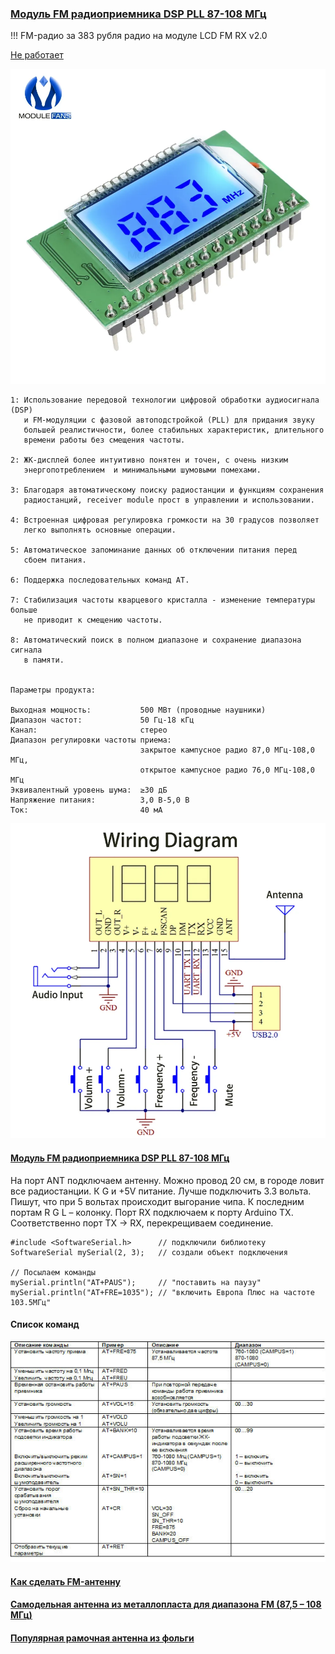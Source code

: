 ### [Модуль FM радиоприемника DSP PLL 87-108 МГц](https://dzen.ru/a/ZDef2RUfcHalN5CO)

!!! FM-радио за 383 рубля   радио на модуле LCD FM RX v2.0

[Не работает](https://softboard.ru/topic/73395-простая-самодельная-звукотехника/)

![](o-producte.webp)

```
1: Использование передовой технологии цифровой обработки аудиосигнала (DSP)
   и FM-модуляции с фазовой автоподстройкой (PLL) для придания звуку 
   большей реалистичности, более стабильных характеристик, длительного 
   времени работы без смещения частоты.
   
2: ЖК-дисплей более интуитивно понятен и точен, с очень низким
   энергопотреблением  и минимальными шумовыми помехами.
   
3: Благодаря автоматическому поиску радиостанции и функциям сохранения
   радиостанций, receiver module прост в управлении и использовании.
    
4: Встроенная цифровая регулировка громкости на 30 градусов позволяет 
   легко выполнять основные операции.
   
5: Автоматическое запоминание данных об отключении питания перед 
   сбоем питания.
   
6: Поддержка последовательных команд AT.

7: Стабилизация частоты кварцевого кристалла - изменение температуры больше 
   не приводит к смещению частоты.
   
8: Автоматический поиск в полном диапазоне и сохранение диапазона сигнала 
   в памяти.
 
 
Параметры продукта:
 
Выходная мощность:           500 МВт (проводные наушники)
Диапазон частот:             50 Гц-18 кГц
Канал:                       стерео
Диапазон регулировки частоты приема:
                             закрытое кампусное радио 87,0 МГц-108,0 МГц, 
                             открытое кампусное радио 76,0 МГц-108,0 МГц
Эквивалентный уровень шума:  ≥30 дБ
Напряжение питания:          3,0 В-5,0 В
Ток:                         40 мА
```
![](modul-fm-radiopriemnika-dsp-pll-87-108-mgc.webp)

#### [Модуль FM радиоприемника DSP PLL 87-108 МГц](https://dzen.ru/a/ZDef2RUfcHalN5CO)

На порт ANT подключаем антенну. Можно провод 20 см, в городе ловит все радиостанции. К G и +5V питание. Лучше подключить 3.3 вольта. Пишут, что при 5 вольтах происходит выгорание чипа. К последним портам R G L – колонку. Порт RX подключаем к порту Arduino TX. Соответственно порт TX -> RX, перекрещиваем соединение.

```
#include <SoftwareSerial.h>      // подключили библиотеку
SoftwareSerial mySerial(2, 3);   // создали объект подключения

// Посылаем команды
mySerial.println("AT+PAUS");     // "поставить на паузу"
mySerial.println("AT+FRE=1035"); // "включить Европа Плюс на частоте 103.5МГц"
```
#### Список команд

![](spisok-komand.jpg)


#### [Как сделать FM-антенну](https://www.wikihow.com/Make-an-FM-Antenna)

#### [Самодельная антенна из металлопласта для диапазона FM (87,5 – 108 МГц)](https://dzen.ru/a/Y6xhiTcsUwHCUG8d)

#### [Популярная рамочная антенна из фольги](https://samodelino.ru/antenny-svoimi-rukami/antenna-dlya-radio-fm.html)

